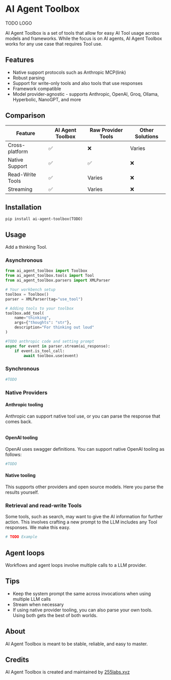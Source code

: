# AI Agent Toolbox

TODO LOGO

AI Agent Toolbox is a set of tools that allow for easy AI Tool usage across models and frameworks. While the focus is on AI agents, AI Agent Toolbox works for any use case that requires Tool use.

## Features

* Native support protocols such as Anthropic MCP(link)
* Robust parsing
* Support for write-only tools and also tools that use responses
* Framework compatible
* Model provider-agnostic - supports Anthropic, OpenAI, Groq, Ollama, Hyperbolic, NanoGPT, and more

## Comparison

| Feature | AI Agent Toolbox | Raw Provider Tools | Other Solutions |
|---------|-----------------|-------------------|-----------------|
| Cross-platform | ✅ | ❌ | Varies |
| Native Support | ✅ | ✅ | ❌ |
| Read-Write Tools | ✅ | Varies | ❌ |
| Streaming | ✅ | Varies | ❌ |

## Installation

```
pip install ai-agent-toolbox(TODO)
```

## Usage

Add a thinking Tool.

### Asynchronous

```python
from ai_agent_toolbox import Toolbox
from ai_agent_toolbox.tools import Tool
from ai_agent_toolbox.parsers import XMLParser

# Your workbench setup
toolbox = Toolbox()
parser = XMLParser(tag="use_tool")

# Adding tools to your toolbox
toolbox.add_tool(
    name="thinking",
    args={"thoughts": "str"},
    description="For thinking out loud"
)

#TODO anthropic code and setting prompt
async for event in parser.stream(ai_response):
    if event.is_tool_call:
        await toolbox.use(event)
```

### Synchronous

```python
#TODO
```

### Native Providers

#### Anthropic tooling

Anthropic can support native tool use, or you can parse the response that comes back.

```python
```


#### OpenAI tooling

OpenAI uses swagger definitions. You can support native OpenAI tooling as follows:

```python
#TODO
```

#### Native tooling

This supports other providers and open source models. Here you parse the results yourself.

### Retrieval and read-write Tools

Some tools, such as search, may want to give the AI information for further action. This involves crafting a new prompt to the LLM includes any Tool responses. We make this easy.

```python
# TODO Example
```

## Agent loops

Workflows and agent loops involve multiple calls to a LLM provider.

## Tips

* Keep the system prompt the same across invocations when using multiple LLM calls
* Stream when necessary
* If using native provider tooling, you can also parse your own tools. Using both gets the best of both worlds.

## About

AI Agent Toolbox is meant to be stable, reliable, and easy to master.

## Credits

AI Agent Toolbox is created and maintained by <a href="255labs.xyz">255labs.xyz</a>

